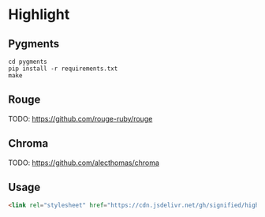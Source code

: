 # Highlight

## Pygments

```shell
cd pygments
pip install -r requirements.txt
make
```

## Rouge

TODO: https://github.com/rouge-ruby/rouge

## Chroma

TODO: https://github.com/alecthomas/chroma

## Usage

```html
<link rel="stylesheet" href="https://cdn.jsdelivr.net/gh/signified/highlight@1.0.0/pygments/css/default.css">
```
